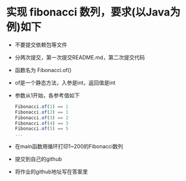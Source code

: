 # 实现 fibonacci 数列，要求(以Java为例)如下

+ 不要提交依赖包等文件

+ 分两次提交，第一次提交README.md，第二次提交代码

+ 函数名为 Fibonacci.of()

+ of是一个静态方法，入参是int，返回值是int

+ 参数从1开始，各参考值如下

  ```javascript
  Fibonacci.of(1) == 1
  Fibonacci.of(2) == 1
  Fibonacci.of(3) == 2
  Fibonacci.of(4) == 3
  Fibonacci.of(5) == 5
  ...
  ```

+ 在main函数用循环打印1~200的Fibonacci数列
+ 提交到自己的github
+ 将作业的github地址写在答案里